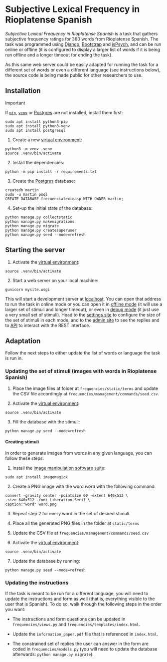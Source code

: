 # Subjective Lexical Frequency in Rioplatense Spanish

_Subjective Lexical Frequency in Rioplatense Spanish_ is a task that gathers
subjective frequency ratings for 360 words from Rioplatense Spanish. The task
was programmed using [Django](https://www.djangoproject.com/), 
[Bootstrap](https://getbootstrap.com) and [jsPsych](https://www.jspsych.org),
and can be run online or offline (it is configured to display a larger list of
words if it is being run offline and a longer timeout for ending the task).

As this same web server could be easily adapted for running the task for a
different set of words or even a different language (see instructions below),
the source code is being made public for other researchers to use.

## Installation

> [!IMPORTANT]
> If [`pip`](https://docs.python.org/3/library/ensurepip.html),
> [`venv`](https://docs.python.org/3/library/venv.html) or
> [Postgres](https://www.postgresql.org/) are not installed,
> install them first:
>
> ```
> sudo apt install python3-pip
> sudo apt install python3-venv
> sudo apt install postgresql
> ```

1. Create a new
[virtual environment](https://docs.python.org/3/library/venv.html):

```
python3 -m venv .venv
source .venv/bin/activate
```

2. Install the dependencies:

```
python -m pip install -r requirements.txt
```

3. Create the [Postgres](https://www.postgresql.org/) database:

```
createdb martin
sudo -u martin psql
CREATE DATABASE frecuencialexicasp WITH OWNER martin;
```

4. Set-up the initial state of the database:

```
python manage.py collectstatic
python manage.py makemigrations
python manage.py migrate
python manage.py createsuperuser
python manage.py seed --mode=refresh
```

## Starting the server

1. Activate the
[virtual environment](https://docs.python.org/3/library/venv.html):

```
source .venv/bin/activate
```

2. Start a web server on your local machine:

```
gunicorn mysite.wsgi
```

This will start a development server at [localhost](http://127.0.0.1:8000). 
You can open that address to run the task in online mode or you can open it in
[offline mode](http://127.0.0.1:8000?mode=2) (it will use a larger set of
stimuli and longer timeout), or even in
[debug mode](http://127.0.0.1:8000?mode=3) (it just use a very small set of
stimuli). Head to the [settings site](http://127.0.0.1:8000/settings) to
 configure the size of the set of stimuli in each mode, and to the
 [admin site](http://127.0.0.1:8000/admin) to see the replies and to
 [API](http://127.0.0.1:8000/api) to interact with the REST interface.

## Adaptation

Follow the next steps to either update the list of words or language the task
is run in.

### Updating the set of stimuli (images with words in Rioplatense Spanish)

1. Place the image files at folder at `frequencies/static/terms` and update
the CSV file accordingly at `frequencies/management/commands/seed.csv`.

2. Activate the
[virtual environment](https://docs.python.org/3/library/venv.html):

```
source .venv/bin/activate
```

3. Fill the database with the stimuli:

```
python manage.py seed --mode=refresh
```

#### Creating stimuli

In order to generate images from words in any given language, you can follow
these steps:

1. Install the [image manipulation software suite](https://imagemagick.org/):

```
sudo apt install imagemagick
```

2. Create a PNG image with the word _word_ with the following command:

```
convert -gravity center -pointsize 60 -extent 640x512 \
-size 640x512 -font Liberation-Serif \
caption:"word" word.png
```

3. Repeat step 2 for every word in the set of desired stimuli.

4. Place all the generated PNG files in the folder at `static/terms`

5. Update the  CSV file at `frequencies/management/commands/seed.csv`

6. Activate the
[virtual environment](https://docs.python.org/3/library/venv.html):

```
source .venv/bin/activate
```

7. Update the database by running:

```
python manage.py seed --mode=refresh
```

### Updating the instructions

If the task is meant to be run for a different language, you will need to
update the instructions and form as well (that is, everything visible to the
user that is Spanish). To do so, walk through the following steps in the order
you want:

* The instructions and form questions can be updated in `frequencies/views.py`
and `frequencies/templates/index.html`.

* Update the `information_paper.pdf` file that is referenced in `index.html`.

* The constrained set of replies the user can answer in the form are coded in
`frequencies/models.py` (you will need to update the database afterwards: 
`python manage.py migrate`).

